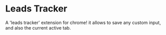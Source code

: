 # Leads Tracker

A 'leads tracker' extension for chrome! it allows to save any custom input, and also the current active tab. 
